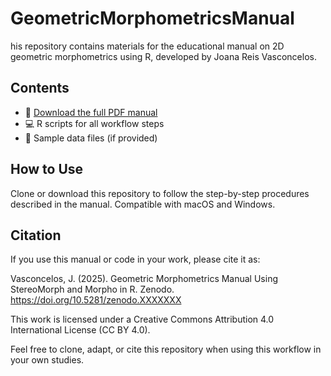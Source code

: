 # GeometricMorphometricsManual

his repository contains materials for the educational manual on 2D geometric morphometrics using R, developed by Joana Reis Vasconcelos.

## Contents
- 📘 [Download the full PDF manual](link-to-your-pdf)
- 💻 R scripts for all workflow steps
- 📎 Sample data files (if provided)

## How to Use
Clone or download this repository to follow the step-by-step procedures described in the manual. Compatible with macOS and Windows.

## Citation
If you use this manual or code in your work, please cite it as:

Vasconcelos, J. (2025). Geometric Morphometrics Manual Using StereoMorph and Morpho in R. Zenodo. https://doi.org/10.5281/zenodo.XXXXXXX

This work is licensed under a Creative Commons Attribution 4.0 International License (CC BY 4.0).

Feel free to clone, adapt, or cite this repository when using this workflow in your own studies. 
